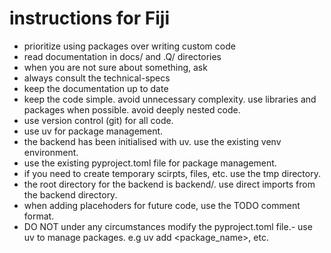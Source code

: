 # instructions for Fiji

- prioritize using packages over writing custom code 
- read documentation in docs/ and .Q/ directories 
- when you are not sure about something, ask 
- always consult the technical-specs 
- keep the documentation up to date 
- keep the code simple. avoid unnecessary complexity. use libraries and packages when possible. avoid deeply nested code.
- use version control (git) for all code.
- use uv for package management.
- the backend has been initialised with uv. use the existing venv environment.
- use the existing pyproject.toml file for package management.
- if you need to create temporary scirpts, files, etc. use the tmp directory.
- the root directory for the backend is backend/. use direct imports from the backend directory.
- when adding placehoders for future code, use the TODO comment format.
- DO NOT under any circumstances modify the pyproject.toml file.- use uv to manage packages. e.g uv add <package_name>, etc.
